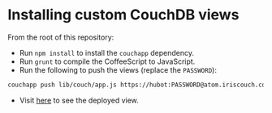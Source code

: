 # Installing custom CouchDB views

From the root of this repository:

* Run `npm install` to install the `couchapp` dependency.
* Run `grunt` to compile the CoffeeScript to JavaScript.
* Run the following to push the views (replace the `PASSWORD`):

```sh
couchapp push lib/couch/app.js https://hubot:PASSWORD@atom.iriscouch.com/registry
```

* Visit [here](http://atom.iriscouch.com/registry/_design/apm/_view/atom_packages)
  to see the deployed view.

